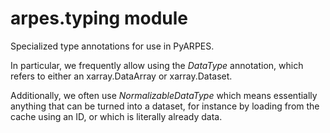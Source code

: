 arpes.typing module
===================

Specialized type annotations for use in PyARPES.

In particular, we frequently allow using the *DataType* annotation,
which refers to either an xarray.DataArray or xarray.Dataset.

Additionally, we often use *NormalizableDataType* which means
essentially anything that can be turned into a dataset, for instance by
loading from the cache using an ID, or which is literally already data.
